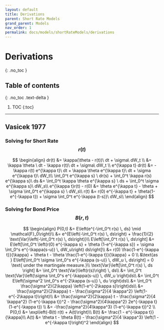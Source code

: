 ```yaml
---
layout: default
title: Derivations
parent: Short Rate Models
grand_parent: Models
nav_order: 1
permalink: docs/models/shortRateModels/derivations
---
```


# Derivations
{: .no_toc }

## Table of contents
{: .no_toc .text-delta }

1. TOC
{:toc}

---

## Vasicek 1977 

### Solving for Short Rate $$r(t)$$ 

$$
\begin{align}
dr(t) &= \kappa(\theta - r(t))\ dt + \sigma\ dW_t \\
&= \kappa \theta \ dt - \kappa r(t)\ dt + \sigma\ dW_t \\
e^{\kappa t} dr(t) &= -\kappa r(t) e^{\kappa t}\ dt + \kappa \theta e^{\kappa t}\ dt + \sigma e^{\kappa t}\ dW_t\\
\int_0^t e^{\kappa s} \ dr(s) + \int_0^t \kappa r(s) e^{\kappa s}\ ds &= \int_0^t \kappa \theta  e^{\kappa s} \ ds + \int_0^t \sigma e^{\kappa s}\ dW_s\\
e^{\kappa t}r(t) - r(0) &= \theta e^{\kappa t} - \theta + \sigma \int_0^t e^{\kappa s} \ dW_s\\
r(t) &= r(0) e^{-\kappa t} + \theta(1-e^{-\kappa t}) + \sigma \int_0^t e^{-\kappa (t-s)}\ dW_s\\
\end{align}
$$


### Solving for Bond Price $$B(r, t)$$ 

$$
\begin{align}
P(0,t) &= E\left(e^{-\int_0^t r(s) \, ds} \mid \mathcal{F}_0\right)\\
&= e^{E\left(-\int_0^t r(s) \, ds\right) + \frac{1}{2} \text{Var}\left(-\int_0^t r(s) \, ds\right)}\\
E\left[\int_0^t r(s) \, ds\right] &= E\left[\int_0^t \left(r(0) e^{-\kappa s} + \theta (1-e^{-\kappa s}) + \sigma \int_0^s e^{-\kappa(s-u)} \, dW_u\right) ds\right]\\
&= r(0) \frac{1-e^{-\kappa t}}{\kappa} + \theta t - \theta \frac{1-e^{-\kappa t}}{\kappa} + 0 \\
&\text{as } E\left[\int_0^t \sigma \int_0^s e^{-\kappa (s-u)} \, dW_u \, ds\right] = 0 \text{ under the martingale measure.}\\
\text{Var}\left[\int_0^t r(s) \, ds \right] &= \int_0^t \text{Var}\left(r(s)\right) \, ds\\
&= \int_0^t \text{Var}\left(\sigma \int_0^s e^{-\kappa(s-u)} \, dW_u \right)ds\\
&= \int_0^t E\left(\sigma^2 \int_0^s e^{-2\kappa (s-u)} \, du \right)ds\\
&= \int_0^t \frac{\sigma^2}{2\kappa} \left(1-e^{-2\kappa s}\right)ds\\
&= \frac{\sigma^2}{2\kappa} t - \frac{\sigma^2}{4 \kappa^2} \left(1-e^{-2\kappa t}\right)\\
&= \frac{\sigma^2}{2\kappa} t - \frac{\sigma^2}{4 \kappa^2} (1-e^{-\kappa t})^2 - \frac{\sigma^2}{4\kappa^2} 2e^{-\kappa t} (1-e^{-\kappa t}) \\
&= -\frac{\sigma^2}{4\kappa^3} (1-e^{-\kappa t})^2 \\
P(0,t) &= \exp\left(-B(t) r(t) + A(t)\right)\\
B(t) &= \frac{1 - e^{-\kappa t}}{\kappa}\\
A(t) &= \theta t - \theta B(t) - \frac{\sigma^2}{4 \kappa^3} \left(1 - e^{-\kappa t}\right)^2
\end{align}
$$



